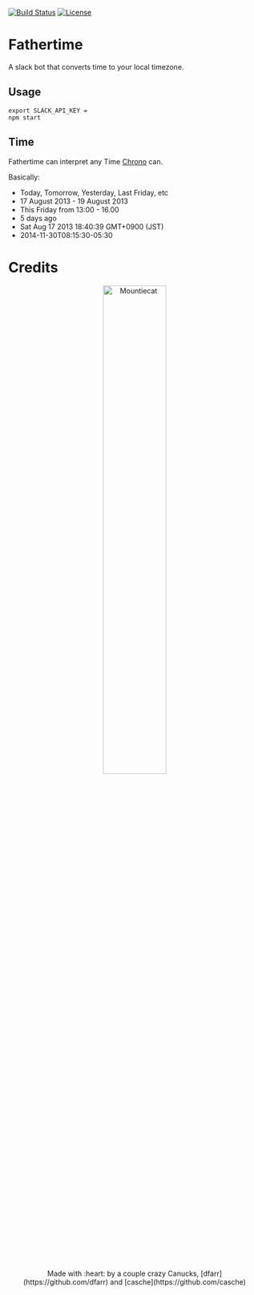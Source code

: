 [![Build Status](https://travis-ci.org/dfarr/fathertime.svg?branch=master)](https://travis-ci.org/dfarr/fathertime)
[![License](https://img.shields.io/dub/l/vibe-d.svg)](https://github.com/dfarr/fathertime/blob/master/LICENSE)

# Fathertime

A slack bot that converts time to your local timezone. 

## Usage

```
export SLACK_API_KEY = 
npm start
```
## Time

Fathertime can interpret any Time [Chrono](https://github.com/wanasit/chrono) can.

Basically: 

* Today, Tomorrow, Yesterday, Last Friday, etc
* 17 August 2013 - 19 August 2013
* This Friday from 13:00 - 16.00
* 5 days ago
* Sat Aug 17 2013 18:40:39 GMT+0900 (JST)
* 2014-11-30T08:15:30-05:30

# Credits

<p align="center">
  <img src="https://octodex.github.com/images/mountietocat.png" alt="Mountiecat" width="50%" height="50%">
</p>


<p align="center">
Made with :heart: by a couple crazy Canucks, [dfarr](https://github.com/dfarr) and [casche](https://github.com/casche)
